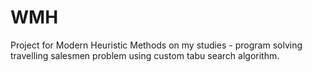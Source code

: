 WMH
===

Project for Modern Heuristic Methods on my studies - program solving travelling salesmen problem using custom tabu search algorithm.
